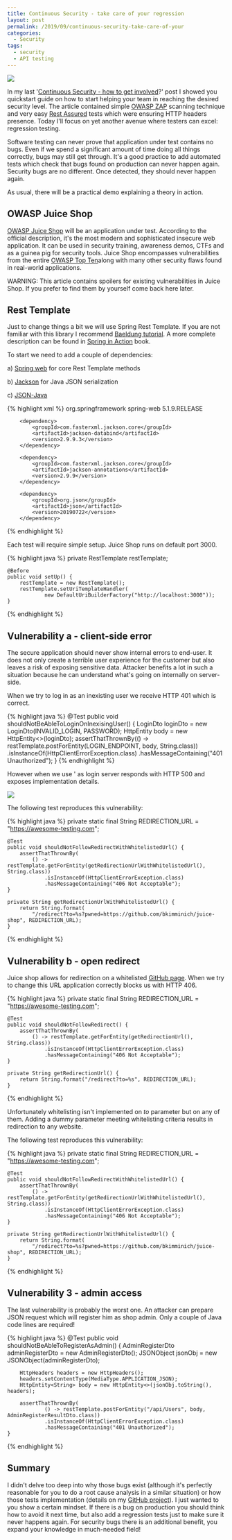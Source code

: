 ```yaml
---
title: Continuous Security - take care of your regression
layout: post
permalink: /2019/09/continuous-security-take-care-of-your
categories:
  - Security
tags:
  - security
  - API testing 
---
```


![](/images/blog/photo-1519575706483-221027bfbb31.jpeg)

In my
last '[Continuous Security - how to get involved](https://www.awesome-testing.com/2019/08/continuous-security-how-to-get-involved.html)?'
post I showed you quickstart guide on how to start helping your team in reaching the desired security level. The article
contained simple [OWASP ZAP](https://www.awesome-testing.com/2018/12/continuous-security-with-owasp-zap.html) scanning
technique and very
easy [Rest Assured](https://www.awesome-testing.com/2016/07/restful-api-testing-with-rest-assured-1.html) tests which
were ensuring HTTP headers presence. Today I'll focus on yet another avenue where testers can excel: regression testing.

Software testing can never prove that application under test contains no bugs. Even if we spend a significant amount of
time doing all things correctly, bugs may still get through. It's a good practice to add automated tests which check
that bugs found on production can never happen again. Security bugs are no different. Once detected, they should never
happen again.

As usual, there will be a practical demo explaining a theory in action.

## OWASP Juice Shop

[OWASP Juice Shop](https://www.owasp.org/index.php/OWASP_Juice_Shop_Project) will be an application under test.
According to the official description, it's the most modern and sophisticated insecure web application. It can be used
in security training, awareness demos, CTFs and as a guinea pig for security tools. Juice Shop encompasses
vulnerabilities from the entire [OWASP Top Ten](https://www.owasp.org/index.php/OWASP_Top_Ten)along with many other
security flaws found in real-world applications.

WARNING: This article contains spoilers for existing vulnerabilities in Juice Shop. If you prefer to find them by
yourself come back here later.

## Rest Template

Just to change things a bit we will use Spring Rest Template. If you are not familiar with this library I
recommend [Baeldung tutorial](https://www.baeldung.com/rest-template). A more complete description can be found
in [Spring in Action](https://www.amazon.com/Spring-Action-Craig-Walls/dp/1617294942) book.

To start we need to add a couple of dependencies:

a) [Spring web](https://docs.spring.io/spring/docs/5.1.9.RELEASE/spring-framework-reference/integration.html#rest-client-access)
for core Rest Template methods

b) [Jackson](https://github.com/FasterXML/jackson) for Java JSON serialization

c) [JSON-Java](https://github.com/stleary/JSON-java)

{% highlight xml %}
<dependency>
<groupId>org.springframework</groupId>
<artifactId>spring-web</artifactId>
<version>5.1.9.RELEASE</version>
</dependency>

        <dependency>
            <groupId>com.fasterxml.jackson.core</groupId>
            <artifactId>jackson-databind</artifactId>
            <version>2.9.9.3</version>
        </dependency>

        <dependency>
            <groupId>com.fasterxml.jackson.core</groupId>
            <artifactId>jackson-annotations</artifactId>
            <version>2.9.9</version>
        </dependency>
        
        <dependency>
            <groupId>org.json</groupId>
            <artifactId>json</artifactId>
            <version>20190722</version>
        </dependency>

{% endhighlight %}

Each test will require simple setup. Juice Shop runs on default port 3000.

{% highlight java %}
private RestTemplate restTemplate;

    @Before
    public void setUp() {
        restTemplate = new RestTemplate();
        restTemplate.setUriTemplateHandler(
                new DefaultUriBuilderFactory("http://localhost:3000"));
    }

{% endhighlight %}

## Vulnerability a - client-side error

The secure application should never show internal errors to end-user. It does not only create a terrible user experience
for the customer but also leaves a risk of exposing sensitive data. Attacker benefits a lot in such a situation because
he can understand what's going on internally on server-side.

When we try to log in as an inexisting user we receive HTTP 401 which is correct.

{% highlight java %}
@Test
public void shouldNotBeAbleToLoginOnInexisingUser() {
LoginDto loginDto = new LoginDto(INVALID_LOGIN, PASSWORD);
HttpEntity<LoginDto> body = new HttpEntity<>(loginDto);
assertThatThrownBy(() -> restTemplate.postForEntity(LOGIN_ENDPOINT, body, String.class))
.isInstanceOf(HttpClientErrorException.class)
.hasMessageContaining("401 Unauthorized");
}
{% endhighlight %}

However when we use ' as login server responds with HTTP 500 and exposes implementation details.

![](/images/blog/error_js-console.png)

The following test reproduces this vulnerability:

{% highlight java %}
private static final String REDIRECTION_URL = "https://awesome-testing.com";

    @Test
    public void shouldNotFollowRedirectWithWhitelistedUrl() {
        assertThatThrownBy(
            () -> restTemplate.getForEntity(getRedirectionUrlWithWhitelistedUrl(), String.class))
                .isInstanceOf(HttpClientErrorException.class)
                .hasMessageContaining("406 Not Acceptable");
    }

    private String getRedirectionUrlWithWhitelistedUrl() {
        return String.format(
            "/redirect?to=%s?pwned=https://github.com/bkimminich/juice-shop", REDIRECTION_URL);
    }

{% endhighlight %}

## Vulnerability b - open redirect

Juice shop allows for redirection on a whitelisted [GitHub page](https://github.com/bkimminich/juice-shop). When we try
to change this URL application correctly blocks us with HTTP 406.

{% highlight java %}
private static final String REDIRECTION_URL = "https://awesome-testing.com";

    @Test
    public void shouldNotFollowRedirect() {
        assertThatThrownBy(
            () -> restTemplate.getForEntity(getRedirectionUrl(), String.class))
                .isInstanceOf(HttpClientErrorException.class)
                .hasMessageContaining("406 Not Acceptable");
    }
    
    private String getRedirectionUrl() {
        return String.format("/redirect?to=%s", REDIRECTION_URL);
    }

{% endhighlight %}

Unfortunately whitelisting isn't implemented on _to_ parameter but on any of them. Adding a dummy parameter meeting
whitelisting criteria results in redirection to any website.

The following test reproduces this vulnerability:

{% highlight java %}
private static final String REDIRECTION_URL = "https://awesome-testing.com";

    @Test
    public void shouldNotFollowRedirectWithWhitelistedUrl() {
        assertThatThrownBy(
            () -> restTemplate.getForEntity(getRedirectionUrlWithWhitelistedUrl(), String.class))
                .isInstanceOf(HttpClientErrorException.class)
                .hasMessageContaining("406 Not Acceptable");
    }

    private String getRedirectionUrlWithWhitelistedUrl() {
        return String.format(
            "/redirect?to=%s?pwned=https://github.com/bkimminich/juice-shop", REDIRECTION_URL);
    }

{% endhighlight %}

## Vulnerability 3 - admin access

The last vulnerability is probably the worst one. An attacker can prepare JSON request which will register him as shop
admin. Only a couple of Java code lines are required!

{% highlight java %}
@Test
public void shouldNotBeAbleToRegisterAsAdmin() {
AdminRegisterDto adminRegisterDto = new AdminRegisterDto();
JSONObject jsonObj = new JSONObject(adminRegisterDto);

        HttpHeaders headers = new HttpHeaders();
        headers.setContentType(MediaType.APPLICATION_JSON);
        HttpEntity<String> body = new HttpEntity<>(jsonObj.toString(), headers);

        assertThatThrownBy(
                () -> restTemplate.postForEntity("/api/Users", body, AdminRegisterResultDto.class))
                .isInstanceOf(HttpClientErrorException.class)
                .hasMessageContaining("401 Unauthorized");
    }

{% endhighlight %}

## Summary

I didn't delve too deep into why those bugs exist (although it's perfectly reasonable for you to do a root cause
analysis in a similar situation) or how those tests implementation (details on
my [GitHub project](https://github.com/slawekradzyminski/AwesomeTesting)). I just wanted to you show a certain mindset.
If there is a bug on production you should think how to avoid it next time, but also add a regression tests just to make
sure it never happens again. For security bugs there is an additional benefit, you expand your knowledge in much-needed
field!
